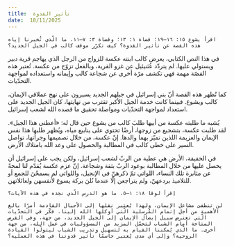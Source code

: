 ```yaml
---
title:  تأثير القدوة
date:  18/11/2025
---
```


`اقرأ يشوع ١٥: ١٦–١٩؛ قضاة ١: ١٣؛ وقضاة ٣: ٧–١١. ما الّذي تُخبرنا إياه هذه القصة عن تأثير القدوة؟ كيف تكرّر موقف كالب في الجيل الجديد؟`

في هذا النص الكتابي، يعرض كالب ابنته عكسة للزواج من الرجل الذي يهاجم قرية دبير ويستولي عليها. لم يتردّد عُثنيئيل عن غزو القرية، وبالفعل تزوّج من عكسة. تُعتبر هذه القصّة مهمة فهي تكشف مرّة أخرى عن شجاعة كالب وإيمانه واستعداده لمواجهة التحدّيات.

كما تُظهر هذه القصة أنّ بني إسرائيل في جيلهم الجديد يسيرون على نهج عملاقي الإيمان، كالب ويشوع. فبينما كانت خدمة الجيل الأكبر تقترب من نهايتها، كان الجيل الجديد على استعداد لمواجهة التحدّيات ومواصلة تحقيق ما قصده الله لشعب إسرائيل.

يُشبه ما طلبته عكسة من أبيها طلبَ كالب من يشوع حين قال له: «أعطني هذا الجبل». لقد طلبت عكسة، بتشجيع من زوجها، أرضًا تحتوي على ينابيع مياه، ويُظهر طلبها هذا نفس الإيمان والعزيمة اللذين تميّز بهما والدها. إنّ عكسة، من خلال تصميمها وجرأتها، تواصل السير على خطى كالب في المطالبة والحصول على وعد الله بامتلاك الأرض.

في الحقيقة، الأرض هي عطية من الربّ لشعب إسرائيل، ولكن يجب على إسرائيل أن يحصل عليها من خلال المطالبة بوعود الربّ بثقة وشجاعة. إنّ عزم عكسة يُقدّم لنا لمحةً عن مثابرة تلك النساء، اللواتي تمّ ذكرهنّ في الإنجيل، واللواتي لم يسمحْنَ للجمع أو للتلاميذ بردعهنّ، ولم يتراجعن إلّا عندما نُلنَ بركة يسوع لأنفسهن ولعائلاتهن.

`اِقرأ لوقا ١٨: ١–٥. ما هو الدرس الّذي نجده في هذه الآيات؟`

`لن تنطفئ مشاعل الإيمان، ولهذا يُعتبر نقلها إلى الأجيال القادمة أمرًا بالغ الأهمية من أجل إتمام المُرسلية الّتي أوكلها الله إلينا. فكّر في التحدّيات الّتي تعترض سبيل إيصال الإيمان إلى الجيل الجديد، من جهة، وفي الفرص المتاحة أمام الشباب لتحمّل المزيد من المسؤوليات في عمل الله، من جهة أخرى. ما الّذي يُمكننا القيام به لتسهيل وتدريب الشباب ليتولّوا القيادة الروحية؟ وإلى أي مدى يُعتبر حاسمًا تأثير قدوتنا في هذه العملية؟`